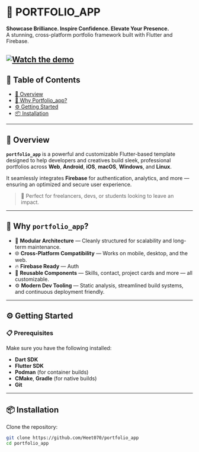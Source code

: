 # 🚀 PORTFOLIO_APP

**Showcase Brilliance. Inspire Confidence. Elevate Your Presence.**  
A stunning, cross-platform portfolio framework built with Flutter and Firebase.

[![Watch the demo](https://[your-thumbnail-url](https://github.com/Heet070/portfolio_app).com/demo.png)]([https://drive.google.com/file/d/DRIVE_FILE_ID/view?usp=sharing](https://drive.google.com/file/d/18Ga9J51ow7rI1IDGqrE5FxvMYKoM8AhZ/view?usp=sharing))
---

## 🧭 Table of Contents

- [📌 Overview](#-overview)
- [🚀 Why Portfolio_app?](#-why-portfolio_app)
- [⚙️ Getting Started](#-getting-started)
- [📦 Installation](#-installation)

---

## 📌 Overview

**`portfolio_app`** is a powerful and customizable Flutter-based template designed to help developers and creatives build sleek, professional portfolios across **Web**, **Android**, **iOS**, **macOS**, **Windows**, and **Linux**.

It seamlessly integrates **Firebase** for authentication, analytics, and more — ensuring an optimized and secure user experience.

> 🎯 Perfect for freelancers, devs, or students looking to leave an impact.

---

## 🚀 Why `portfolio_app`?

- 🧩 **Modular Architecture** — Cleanly structured for scalability and long-term maintenance.
- 🌐 **Cross-Platform Compatibility** — Works on mobile, desktop, and the web.
- 🔥 **Firebase Ready** — Auth
- 🎨 **Reusable Components** — Skills, contact, project cards and more — all customizable.
- ⚙️ **Modern Dev Tooling** — Static analysis, streamlined build systems, and continuous deployment friendly.

---

## ⚙️ Getting Started

### 📋 Prerequisites

Make sure you have the following installed:

- **Dart SDK**
- **Flutter SDK**
- **Podman** (for container builds)
- **CMake**, **Gradle** (for native builds)
- **Git**

---

## 📦 Installation

Clone the repository:

```bash
git clone https://github.com/Heet070/portfolio_app
cd portfolio_app

